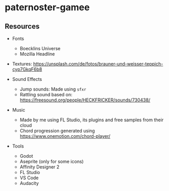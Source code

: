 # paternoster-gamee


## Resources

- Fonts
    - Boecklins Universe
    - Mozilla Headline

- Textures: https://unsplash.com/de/fotos/brauner-und-weisser-teppich-cyp7GkqF6b8

- Sound Effects
    - Jump sounds: Made using `sfxr`
    - Rattling sound based on: https://freesound.org/people/HECKFRICKER/sounds/730438/

- Music
    - Made by me using FL Studio, its plugins and free samples from their cloud
    - Chord progression generated using https://www.onemotion.com/chord-player/

- Tools
    - Godot
    - Aseprite (only for some icons)
    - Affinity Designer 2
    - FL Studio
    - VS Code
    - Audacity